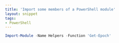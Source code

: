 ```yaml
---
title: 'Import some members of a PowerShell module'
layout: snippet
tags:
- PowerShell
---
```

```powershell
Import-Module -Name Helpers -Function 'Get-Epoch'
```
